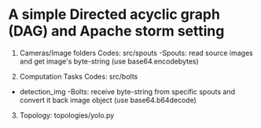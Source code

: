# A simple Directed acyclic graph (DAG) and Apache storm setting

1. Cameras/Image folders Codes: src/spouts 
-Spouts: read source images and get image's byte-string (use base64.encodebytes)

2. Computation Tasks Codes: src/bolts
- detection_img -Bolts: receive byte-string from specific spouts and convert it back image object (use base64.b64decode)

3. Topology: topologies/yolo.py



